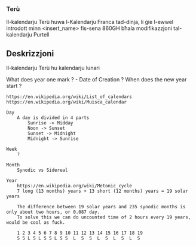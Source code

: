 ### Terù

Il-kalendarju Terù huwa l-Kalendarju Franca tad-dinja, li ġie l-ewwel introdott minn <insert_name> fis-sena 860GH bħala modifikazzjoni tal-kalendarju Purtell

## Deskrizzjoni
Il-kalendarju Terù hu kalendarju lunari

What does year one mark ? - Date of Creation ?
When does the new year start ?

	https://en.wikipedia.org/wiki/List_of_calendars
	https://en.wikipedia.org/wiki/Muisca_calendar

	Day 
		A day is divided in 4 parts
			Sunrise -> Midday
			Noon -> Sunset 
			Sunset -> Midnight
			Midnight -> Sunrise

	Week
		?

	Month
		Synodic vs Sidereal 

	Year 
		https://en.wikipedia.org/wiki/Metonic_cycle
		7 long (13 months) years + 13 short (12 months) years = 19 solar years 

		The difference between 19 solar years and 235 synodic months is only about two hours, or 0.087 day. 
		To solve this we can do uncounted time of 2 hours every 19 years, would be cool as fuck.

		1 2 3 4 5 6 7 8 9 10 11 12 13 14 15 16 17 18 19
		S S L S L S S L S S  L  S  S  L  S  L  S  L  S
